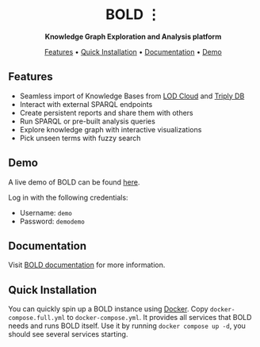 <!-- markdownlint-disable -->
<div id="top"></div>
<div align="center">
    <h1>BOLD ⋮</h1>
    <p>
        <b>Knowledge Graph Exploration and Analysis platform</b>
    </p>
</div>
<p align="center">
  <a href="#features">Features</a> •
  <a href="#quick-installation">Quick Installation</a> •
  <a href="https://egordm.github.io/BOLD/">Documentation</a> •
  <a href="#demo">Demo</a>
</p>
<!-- markdownlint-enable -->

## Features
* Seamless import of Knowledge Bases from [LOD Cloud](https://lod-cloud.net/) and [Triply DB](https://triplydb.com/)
* Interact with external SPARQL endpoints
* Create persistent reports and share them with others
* Run SPARQL or pre-built analysis queries
* Explore knowledge graph with interactive visualizations
* Pick unseen terms with fuzzy search

## Demo
A live demo of BOLD can be found [here](https://bold-demo.ml/).

Log in with the following credentials:
* Username: `demo`
* Password: `demodemo`

## Documentation
Visit [BOLD documentation](https://egordm.github.io/BOLD/) for more information.

## Quick Installation
You can quickly spin up a BOLD instance using [Docker](https://www.docker.com/).
Copy `docker-compose.full.yml` to `docker-compose.yml`.
It provides all services that BOLD needs and runs BOLD itself.
Use it by running `docker compose up -d`, you should see several services starting.

Once they have all started, you should be able to access BOLD at `http://localhost:8000`.

Log in with the following credentials:
* Username: `admin`
* Password: `admin`

## Acknowledgements

This work was supported by [SIDN Fonds](https://www.sidnfonds.nl/).

This project is tested with BrowserStack

